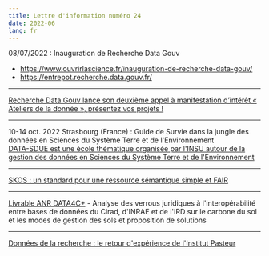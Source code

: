 ```yaml
---
title: Lettre d'information numéro 24
date: 2022-06
lang: fr
---
```


08/07/2022 : Inauguration de Recherche Data Gouv
- <https://www.ouvrirlascience.fr/inauguration-de-recherche-data-gouv/> 
- <https://entrepot.recherche.data.gouv.fr/>

---

[Recherche Data Gouv lance son deuxième appel à manifestation d’intérêt « Ateliers de la donnée », présentez vos projets !](https://projet-recherchedatagv.ouvrirlascience.fr/actualites/detail-actualite/recherche-data-gouv-lance-son-deuxieme-appel-a-manifestation-dinteret-ateliers-de-la-donnee-presentez-vos-projets)

---

10-14 oct. 2022 Strasbourg (France)  : Guide de Survie dans la jungle des données en Sciences du Système Terre et de l'Environnement  
[DATA-SDUE est une école thématique organisée par l'INSU autour de la gestion des données en Sciences du Système Terre et de l'Environnement](https://data-sdue.sciencesconf.org/)

---

[SKOS : un standard pour une ressource sémantique simple et FAIR](https://vocabulaires-ouverts.inrae.fr/skos-un-standard-pour-une-ressource-semantique-simple-et-fair/)

---

[Livrable ANR DATA4C+](https://agritrop.cirad.fr/600993/) - Analyse des verrous juridiques à l'interopérabilité entre bases de données du Cirad, d'INRAE et de l'IRD sur le carbone du sol et les modes de gestion des sols et proposition de solutions

---

[Données de la recherche : le retour d'expérience de l'Institut Pasteur](https://scienceouverte.couperin.org/institut-pasteur/)
